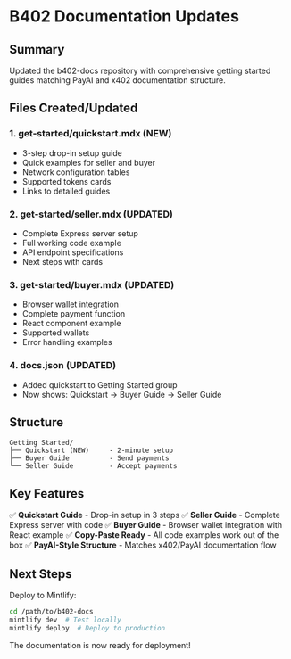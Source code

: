 # B402 Documentation Updates

## Summary

Updated the b402-docs repository with comprehensive getting started guides matching PayAI and x402 documentation structure.

## Files Created/Updated

### 1. get-started/quickstart.mdx (NEW)
- 3-step drop-in setup guide
- Quick examples for seller and buyer
- Network configuration tables
- Supported tokens cards
- Links to detailed guides

### 2. get-started/seller.mdx (UPDATED)
- Complete Express server setup
- Full working code example
- API endpoint specifications
- Next steps with cards

### 3. get-started/buyer.mdx (UPDATED)
- Browser wallet integration
- Complete payment function
- React component example
- Supported wallets
- Error handling examples

### 4. docs.json (UPDATED)
- Added quickstart to Getting Started group
- Now shows: Quickstart → Buyer Guide → Seller Guide

## Structure

```
Getting Started/
├── Quickstart (NEW)     - 2-minute setup
├── Buyer Guide          - Send payments
└── Seller Guide         - Accept payments
```

## Key Features

✅ **Quickstart Guide** - Drop-in setup in 3 steps
✅ **Seller Guide** - Complete Express server with code
✅ **Buyer Guide** - Browser wallet integration with React example
✅ **Copy-Paste Ready** - All code examples work out of the box
✅ **PayAI-Style Structure** - Matches x402/PayAI documentation flow

## Next Steps

Deploy to Mintlify:
```bash
cd /path/to/b402-docs
mintlify dev  # Test locally
mintlify deploy  # Deploy to production
```

The documentation is now ready for deployment!
